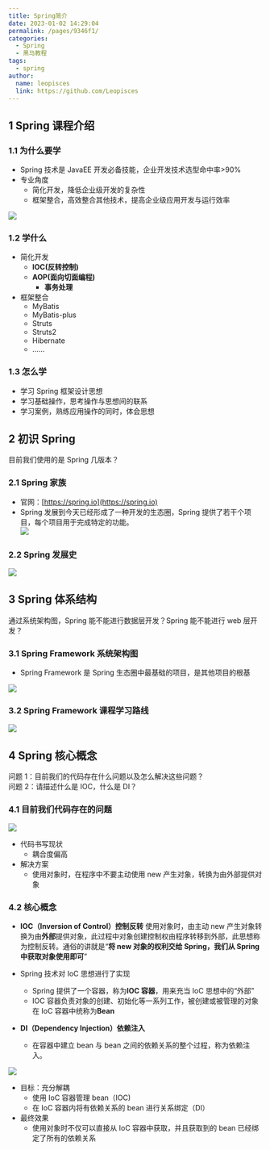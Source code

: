```yaml
---
title: Spring简介
date: 2023-01-02 14:29:04
permalink: /pages/9346f1/
categories:
  - Spring
  - 黑马教程
tags:
  - spring
author:
  name: leopisces
  link: https://github.com/Leopisces
---
```


## 1 Spring 课程介绍

### 1.1 为什么要学

- Spring 技术是 JavaEE 开发必备技能，企业开发技术选型命中率>90%
- 专业角度
  - 简化开发，降低企业级开发的复杂性
  - 框架整合，高效整合其他技术，提高企业级应用开发与运行效率

![](./img/1.png)

### 1.2 学什么

- 简化开发
  - **IOC(反转控制)**
  - **AOP(面向切面编程)**
    - **事务处理**
- 框架整合
  - MyBatis
  - MyBatis-plus
  - Struts
  - Struts2
  - Hibernate
  - ……

### 1.3 怎么学

- 学习 Spring 框架设计思想
- 学习基础操作，思考操作与思想间的联系
- 学习案例，熟练应用操作的同时，体会思想

## 2 初识 Spring

目前我们使用的是 Spring 几版本？

### 2.1 Spring 家族

- 官网：[https://spring.io](https://spring.io)
- Spring 发展到今天已经形成了一种开发的生态圈，Spring 提供了若干个项目，每个项目用于完成特定的功能。  
  ![](./img/2.png)

### 2.2 Spring 发展史

![](./img/3.png)

## 3 Spring 体系结构

通过系统架构图，Spring 能不能进行数据层开发？Spring 能不能进行 web 层开发？

### 3.1 Spring Framework 系统架构图

- Spring Framework 是 Spring 生态圈中最基础的项目，是其他项目的根基

![](./img/4.png)

### 3.2 Spring Framework 课程学习路线

![](./img/5.png)

## 4 Spring 核心概念

问题 1：目前我们的代码存在什么问题以及怎么解决这些问题？  
问题 2：请描述什么是 IOC，什么是 DI？

### 4.1 目前我们代码存在的问题

![](./img/6.png)

- 代码书写现状
  - 耦合度偏高
- 解决方案
  - 使用对象时，在程序中不要主动使用 new 产生对象，转换为由外部提供对象

### 4.2 核心概念

- **IOC（Inversion of Control）控制反转**
  使用对象时，由主动 new 产生对象转换为由**外部**提供对象，此过程中对象创建控制权由程序转移到外部，此思想称为控制反转。通俗的讲就是“**将 new 对象的权利交给 Spring，我们从 Spring 中获取对象使用即可**”

- Spring 技术对 IoC 思想进行了实现

  - Spring 提供了一个容器，称为**IOC 容器**，用来充当 IoC 思想中的“外部”
  - IOC 容器负责对象的创建、初始化等一系列工作，被创建或被管理的对象在 IoC 容器中统称为**Bean**

- **DI（Dependency Injection）依赖注入**
  - 在容器中建立 bean 与 bean 之间的依赖关系的整个过程，称为依赖注入。

![](./img/7.png)

- 目标：充分解耦
  - 使用 IoC 容器管理 bean（IOC)
  - 在 IoC 容器内将有依赖关系的 bean 进行关系绑定（DI）
- 最终效果
  - 使用对象时不仅可以直接从 IoC 容器中获取，并且获取到的 bean 已经绑定了所有的依赖关系
